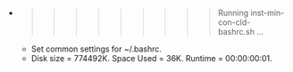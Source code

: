 * >>>>>>>>> Running inst-min-con-cld-bashrc.sh ...
  * Set common settings for ~/.bashrc.
  * Disk size = 774492K. Space Used = 36K. Runtime = 00:00:00:01.
